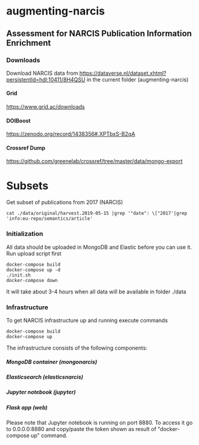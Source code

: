 # augmenting-narcis
## Assessment for NARCIS Publication Information Enrichment
### Downloads
Download NARCIS data from https://dataverse.nl/dataset.xhtml?persistentId=hdl:10411/8H4QSU in the current folder (augmenting-narcis)
#### Grid
https://www.grid.ac/downloads
#### DOIBoost
https://zenodo.org/record/1438356#.XPTbxS-B2qA
#### Crossref Dump
https://github.com/greenelab/crossref/tree/master/data/mongo-export

# Subsets
Get subset of publications from 2017 (NARCIS)
```
cat ./data/original/harvest.2019-05-15 |grep '"date": \["2017'|grep 'info:eu-repo/semantics/article'
```

### Initialization
All data should be uploaded in MongoDB and Elastic before you can use it. Run upload script first
```
docker-compose build
docker-compose up -d   
./init.sh
docker-compose down
```
It will take about 3-4 hours when all data will be available in folder ./data

### Infrastructure
To get NARCIS infrastructure up and running execute commands
```
docker-compose build
docker-compose up  
```
The infrastructure consists of the following components:
##### MongoDB container (mongonarcis) 
##### Elasticsearch (elasticsnarcis) 
##### Jupyter notebook (jupyter)
##### Flask app (web)
Please note that Jupyter notebook is running on port 8880. To access it go to 0.0.0.0:8880 and copy/paste the token shown as result of "docker-compose up" command. 
